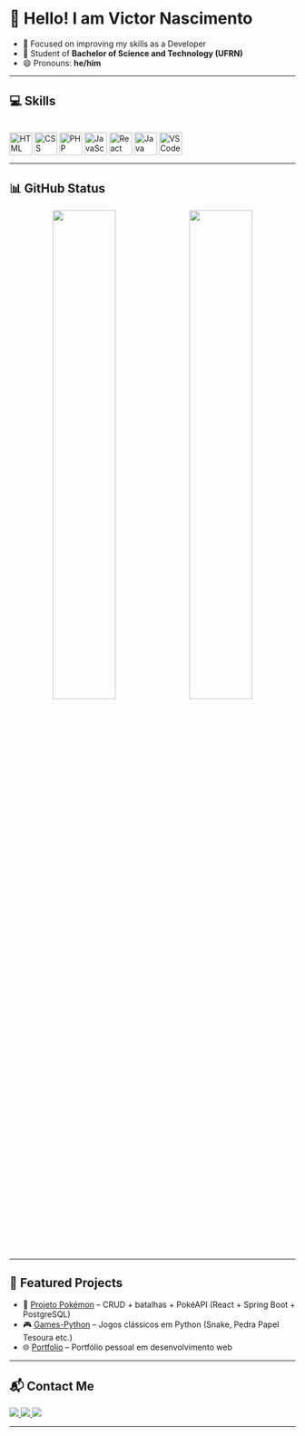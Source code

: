 # 👋 Hello! I am Victor Nascimento  

- 🚀 Focused on improving my skills as a Developer 
- 🌱 Student of **Bachelor of Science and Technology (UFRN)**  
- 😄 Pronouns: **he/him**  

---

## 💻 Skills  

<div style="display: inline_block"><br>
  <img align="center" alt="HTML" height="40" width="40" src="https://cdn.jsdelivr.net/gh/devicons/devicon/icons/html5/html5-original.svg"/>
  <img align="center" alt="CSS" height="40" width="40" src="https://cdn.jsdelivr.net/gh/devicons/devicon/icons/css3/css3-original.svg"/>
  <img align="center" alt="PHP" height="40" width="40" src="https://cdn.jsdelivr.net/gh/devicons/devicon/icons/php/php-original.svg"/>
  <img align="center" alt="JavaScript" height="40" width="40" src="https://cdn.jsdelivr.net/gh/devicons/devicon/icons/javascript/javascript-original.svg"/>
  <img align="center" alt="React" height="40" width="40" src="https://cdn.jsdelivr.net/gh/devicons/devicon/icons/react/react-original.svg"/>
  <img align="center" alt="Java" height="40" width="40" src="https://cdn.jsdelivr.net/gh/devicons/devicon/icons/java/java-original.svg"/>
  <img align="center" alt="VSCode" height="40" width="40" src="https://cdn.jsdelivr.net/gh/devicons/devicon/icons/vscode/vscode-original.svg"/>
</div>  

---

## 📊 GitHub Status  

<div align="center">
  <img width="47%" src="https://github-readme-stats-sigma-five.vercel.app/api?username=MidoriyaDEV&show_icons=true&count_private=true&include_all_commits=true&title_color=F7EF8A&icon_color=F7EF8A&text_color=E0AA3E&bg_color=00000000"/>
  <img width="47%" src="https://github-readme-stats-sigma-five.vercel.app/api/top-langs/?username=MidoriyaDEV&layout=compact&title_color=F7EF8A&text_color=E0AA3E&bg_color=00000000"/>
</div>  

---

## 📂 Featured Projects  

- 🐉 [Projeto Pokémon](https://github.com/MidoriyaDEV/Projeto-Pokemon) – CRUD + batalhas + PokéAPI (React + Spring Boot + PostgreSQL)  
- 🎮 [Games-Python](https://github.com/MidoriyaDEV/Games-Python) – Jogos clássicos em Python (Snake, Pedra Papel Tesoura etc.)  
- 🌐 [Portfolio](https://github.com/MidoriyaDEV/Portfolio) – Portfólio pessoal em desenvolvimento web  

---

## 📬 Contact Me  

<div>
  <a href="https://www.instagram.com/iitzmidoriya/" target="_blank">
    <img src="https://img.shields.io/badge/-Instagram-%23E4405F?style=for-the-badge&logo=instagram&logoColor=white"/>
  </a>
  <a href="mailto:victornascimentobr48@gmail.com">
    <img src="https://img.shields.io/badge/-Gmail-%23333?style=for-the-badge&logo=gmail&logoColor=white"/>
  </a>
  <a href="https://www.linkedin.com/in/victor-nascimento-de-melo-369751315/" target="_blank">
    <img src="https://img.shields.io/badge/-LinkedIn-%230077B5?style=for-the-badge&logo=linkedin&logoColor=white"/>
  </a>
</div>  

---

